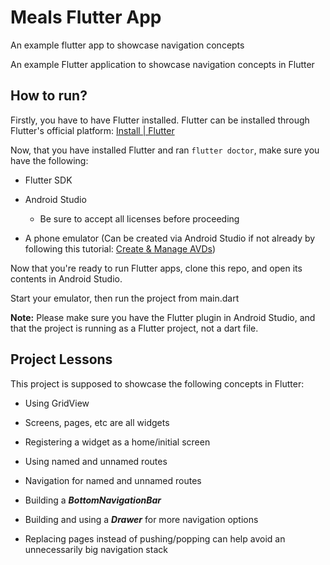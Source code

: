 # Meals Flutter App
 An example flutter app to showcase navigation concepts

 An example Flutter application to showcase navigation concepts in Flutter


## How to run?

Firstly, you have to have Flutter installed. Flutter can be installed through Flutter's official platform: [Install | Flutter](https://docs.flutter.dev/get-started/install?gclid=CjwKCAjwp7eUBhBeEiwAZbHwkQy5-a43EsgM6SboS6GWyD1tOVQnn4KL-TLVmn5IZiV60RGrGdQI1RoConoQAvD_BwE&gclsrc=aw.ds)

Now, that you have installed Flutter and ran `flutter doctor`, make sure you have the following:

- Flutter SDK

- Android Studio
  
  - Be sure to accept all licenses before proceeding

- A phone emulator (Can be created via Android Studio if not already by following this tutorial: [Create & Manage AVDs](https://developer.android.com/studio/run/managing-avds))

Now that you're ready to run Flutter apps, clone this repo, and open its contents in Android Studio.

Start your emulator, then run the project from main.dart

**Note:** Please make sure you have the Flutter plugin in Android Studio, and that the project is running as a Flutter project, not a dart file. 



## Project Lessons

This project is supposed to showcase the following concepts in Flutter:

* Using GridView

* Screens, pages, etc are all widgets

* Registering a widget as a home/initial screen

* Using named and unnamed routes

* Navigation for named and unnamed routes

* Building a ***BottomNavigationBar***

* Building and using a ***Drawer*** for more navigation options

* Replacing pages instead of pushing/popping can help avoid an unnecessarily big navigation stack




